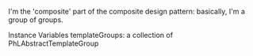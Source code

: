 I'm the 'composite' part of the composite design pattern: basically, I'm a group of groups.

Instance Variables
	templateGroups:		a collection of PhLAbstractTemplateGroup
